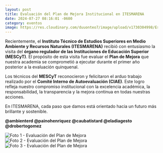```yaml
---
layout: post
title: Evaluación del Plan de Mejora Institucional en ITESMARENA
date: 2024-07-27 08:16:01 -0600
category: eventos
image: https://res.cloudinary.com/duuonteo7/image/upload/v1730304998/Estaci%C3%B3n%20Meteorol%C3%B3gica/2/Impulsando_la_Excelencia-_Evaluaci%C3%B3n_del_Plan_de_Mejora_Institucional_en_ITESMARENA_Recientemente_el_Instituto_T%C3%A9cnico_de_Estudios_Superiores_en_Medio_Ambiente_y_Recursos_Naturales_ITESMARENA_recibi%C3%B3_con_entusiasmo.jpg
---
```

<p>Recientemente, el <strong>Instituto Técnico de Estudios Superiores en Medio Ambiente y Recursos Naturales (ITESMARENA)</strong> recibió con entusiasmo la visita del <strong>órgano regulador de las Instituciones de Educación Superior (MESCyT)</strong>. El propósito de esta visita fue evaluar el <strong>Plan de Mejora</strong> que nuestra academia se comprometió a ejecutar durante el primer año posterior a la evaluación quinquenal.</p>

<p>Los técnicos del <strong>MESCyT</strong> reconocieron y felicitaron el arduo trabajo realizado por el <strong>Comité Interno de Autoevaluación (CIAE)</strong>. Este logro refleja nuestro compromiso institucional con la excelencia académica, la responsabilidad, la transparencia y la mejora continua en todas nuestras acciones.</p>

<p>En ITESMARENA, cada paso que damos está orientado hacia un futuro más brillante y sostenible.</p>

<p><strong>@ambienterd @painohenriquez @caubatistard @eladiagesto @drobertogomez</strong></p>

<div class="gallery">
  <img src="https://res.cloudinary.com/duuonteo7/image/upload/v1730304998/Estaci%C3%B3n%20Meteorol%C3%B3gica/2/Impulsando_la_Excelencia-_Evaluaci%C3%B3n_del_Plan_de_Mejora_Institucional_en_ITESMARENA_Recientemente_el_Instituto_T%C3%A9cnico_de_Estudios_Superiores_en_Medio_Ambiente_y_Recursos_Naturales_ITESMARENA_recibi%C3%B3_con_entusiasmo.jpg" alt="Foto 1 - Evaluación del Plan de Mejora">
  <img src="https://res.cloudinary.com/duuonteo7/image/upload/v1730304998/Estaci%C3%B3n%20Meteorol%C3%B3gica/2/Impulsando_la_Excelencia-_Evaluaci%C3%B3n_del_Plan_de_Mejora_Institucional_en_ITESMARENA_Recientemente_el_Instituto_T%C3%A9cnico_de_Estudios_Superiores_en_Medio_Ambiente_y_Recursos_Naturales_ITESMARENA_recibi%C3%B3_con_entusiasmo_-2.jpg" alt="Foto 2 - Evaluación del Plan de Mejora">
  <img src="https://res.cloudinary.com/duuonteo7/image/upload/v1730304998/Estaci%C3%B3n%20Meteorol%C3%B3gica/2/Impulsando_la_Excelencia-_Evaluaci%C3%B3n_del_Plan_de_Mejora_Institucional_en_ITESMARENA_Recientemente_el_Instituto_T%C3%A9cnico_de_Estudios_Superiores_en_Medio_Ambiente_y_Recursos_Naturales_ITESMARENA_recibi%C3%B3_con_entusiasmo_-1.jpg" alt="Foto 3 - Evaluación del Plan de Mejora">
</div>
